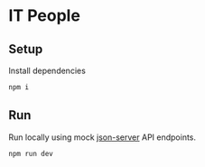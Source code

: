 # IT People 

## Setup

Install dependencies
```sh
npm i
```

## Run

Run locally using mock [json-server](https://github.com/typicode/json-server) API endpoints.

```sh
npm run dev
```